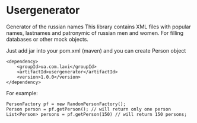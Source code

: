 Usergenerator
=============

Generator of the russian names
This library contains XML files with popular names, lastnames and patronymic of russian men and women.
For filling databases or other mock objects.

Just add jar into your pom.xml (maven) and you can create Person object

    <dependency>
        <groupId>ua.com.lavi</groupId>
        <artifactId>usergenerator</artifactId>
        <version>1.0.0</version>
    </dependency>
        
For example:

    PersonFactory pf = new RandomPersonFactory();
    Person person = pf.getPerson(); // will return only one person
    List<Person> persons = pf.getPerson(150) // will return 150 persons;
 
